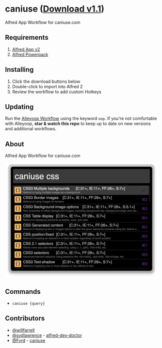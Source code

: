 caniuse ([Download v1.1](https://raw.github.com/willfarrell/alfred-caniuse-workflow/master/caniuse.alfredworkflow))
=====================

Alfred App Workflow for caniuse.com

## Requirements
1. [Alfred App v2](http://www.alfredapp.com/#download)
1. [Alfred Powerpack](https://buy.alfredapp.com/)

## Installing
1. Click the download buttons below
2. Double-click to import into Alfred 2
3. Review the workflow to add custom Hotkeys

## Updating
Run the [Alleyoop Workflow](http://www.alfredforum.com/topic/1582-alleyoop-update-alfred-workflows/) using the keyword `oop`. If you're not comfortable with Alleyoop, **star & watch this repo** to keep up to date on new versions and additional workflows.

## About
Alfred App Workflow for caniuse.com

![alt text][caniuse]

## Commands
- `caniuse {query}`

## Contributors
- [@willfarrell](https://github.com/willfarrell)
- [@sydlawrence](https://github.com/sydlawrence) - [alfred-dev-doctor](https://github.com/sydlawrence/alfred-dev-doctor)
- [@Fyrd](https://github.com/Fyrd) - [caniuse](https://github.com/Fyrd/caniuse)

[caniuse]: ./screenshots/caniuse-browser.png "Sample search"
